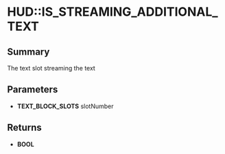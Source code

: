 # HUD::IS_STREAMING_ADDITIONAL_TEXT

## Summary
The text slot streaming the text

## Parameters
* **TEXT_BLOCK_SLOTS** slotNumber

## Returns
* **BOOL**